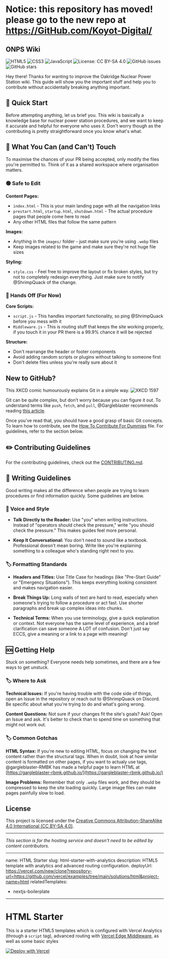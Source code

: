 # Notice: this repository has moved! please go to the new repo at https://GitHub.com/Koyot-Digital/



## ONPS Wiki

![HTML5](https://img.shields.io/badge/html5-%23E34F26.svg?style=for-the-badge&logo=html5&logoColor=white)
![CSS3](https://img.shields.io/badge/css3-%231572B6.svg?style=for-the-badge&logo=css3&logoColor=white)
![JavaScript](https://img.shields.io/badge/javascript-%23323330.svg?style=for-the-badge&logo=javascript&logoColor=%23F7DF1E)
![License: CC BY-SA 4.0](https://img.shields.io/badge/License-CC%20BY--SA%204.0-lightgrey.svg?style=for-the-badge)
![GitHub issues](https://img.shields.io/github/issues/DuckQuack001/oakridgenucpowplant?style=for-the-badge)
![GitHub stars](https://img.shields.io/github/stars/DuckQuack001/oakridgenucpowplant?style=for-the-badge)


Hey there! Thanks for wanting to improve the Oakridge Nuclear Power Station wiki. This guide will show you the important stuff and help you to contribute without accidentally breaking anything important.

## 🎯 Quick Start

Before attempting anything, let us brief you. This wiki is basically a knowledge base for nuclear power station procedures, and we want to keep it accurate and helpful for everyone who uses it. Don't worry though as the contributing is pretty straightforward once you know what's what.

## 📂 What You Can (and Can't) Touch

To maximise the chances of your PR being accepted, only modify the files you're permitted to. Think of it as a shared workspace where organisation matters.

### 🟢 Safe to Edit

**Content Pages:**
- `index.html` - This is your main landing page with all the navigation links
- `prestart.html`, `startup.html`, `shutdown.html` - The actual procedure pages that people come here to read
- Any other HTML files that follow the same pattern

**Images:**
- Anything in the `images/` folder - just make sure you're using `.webp` files
- Keep images related to the game and make sure they're not huge file sizes

**Styling:**
- `style.css` - Feel free to improve the layout or fix broken styles, but try not to completely redesign everything. Just make sure to notify @ShrimpQuack of the change.

### 🔴 Hands Off (For Now)

**Core Scripts:**
- `script.js` - This handles important functionality, so ping @ShrimpQuack before you mess with it
- `Middleware.js` - This is routing stuff that keeps the site working properly, if you touch it in your PR there is a 99.9% chance it will be rejected

**Structure:**
- Don't rearrange the header or footer components
- Avoid adding random scripts or plugins without talking to someone first
- Don't delete files unless you're really sure about it

## New to GitHub?


This XKCD comic humourously explains Git in a simple way.
![XKCD 1597](https://imgs.xkcd.com/comics/git.png)

Git can be quite complex, but don’t worry because you can figure it out. To understand terms like `push`, `fetch`, and `pull`, @Gargleblaster recommends reading [this article](https://webtuu.com/blog/04/a-laymans-introduction-to-git).

Once you’ve read that, you should have a good grasp of basic Git concepts. To learn how to contribute, see the [How To Contribute For Dummies](docs/GITHUB-FOR-DUMMIES.md) file. For guidelines, refer to the section below.

## ✏️ Contributing Guidelines

For the contributing guidelines, check out the [CONTRIBUTING.md](./CONTRIBUTING.md).

## 📖 Writing Guidelines

Good writing makes all the difference when people are trying to learn procedures or find information quickly. Some guidelines are below.

### 🎯 Voice and Style

* **Talk Directly to the Reader:**
Use "you" when writing instructions. Instead of "operators should check the pressure," write "you should check the pressure." This makes guides feel more personal.

* **Keep It Conversational:**
You don't need to sound like a textbook. Professional doesn't mean boring. Write like you're explaining something to a colleague who's standing right next to you.

### 🏷️ Formatting Standards

* **Headers and Titles:**
Use Title Case for headings (like "Pre-Start Guide" or "Emergency Situations"). This keeps everything looking consistent and makes navigation easier.

* **Break Things Up:**
Long walls of text are hard to read, especially when someone's trying to follow a procedure or act fast. Use shorter paragraphs and break up complex ideas into chunks.

* **Technical Terms:**
When you use terminology, give a quick explanation or context. Not everyone has the same level of experience, and a brief clarification can save someone A LOT of confusion. Don't just say ECCS, give a meaning or a link to a page with meaning!

## 🆘 Getting Help

Stuck on something? Everyone needs help sometimes, and there are a few ways to get unstuck.

### 🏷️ Where to Ask

**Technical Issues:**
If you're having trouble with the code side of things, open an Issue in the repository or reach out to @ShrimpQuack on Discord. Be specific about what you're trying to do and what's going wrong.

**Content Questions:**
Not sure if your changes fit the site's goals? Ask! Open an Issue and ask. It's better to check than to spend time on something that might not work out.

### 🏷️ Common Gotchas

**HTML Syntax:**
If you're new to editing HTML, focus on changing the text content rather than the structural tags. When in doubt, look at how similar content is formatted on other pages, if you want to actualy use tags, @gargleblaster-RMBK has made a helpful page to learn HTML at [https://gargleblaster-rbmk.github.io/](https://gargleblaster-rbmk.github.io/)

**Image Problems:**
Remember that only `.webp` files work, and they should be compressed to keep the site loading quickly. Large image files can make pages painfully slow to load.

## License

This project is licensed under the [Creative Commons Attribution-ShareAlike 4.0 International (CC BY-SA 4.0)](https://creativecommons.org/licenses/by-sa/4.0/).

---

*This section is for the hosting service and doesn't need to be edited by content contributors.*

---
name: HTML Starter
slug: html-starter-with-analytics
description: HTML5 template with analytics and advanced routing configuration.
deployUrl: https://vercel.com/new/clone?repository-url=https://github.com/vercel/examples/tree/main/solutions/html&project-name=html
relatedTemplates:
  - nextjs-boilerplate
---

# HTML Starter

This is a starter HTML5 templates which is configured with Vercel Analytics (through a `script` tag), advanced routing with [Vercel Edge Middleware](https://vercel.com/docs/concepts/functions/edge-middleware), as well as some basic styles

[![Deploy with Vercel](https://vercel.com/button)](https://vercel.com/new/clone?repository-url=https://github.com/vercel/examples/tree/main/solutions/html&project-name=html)
